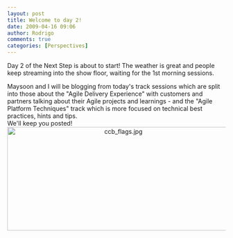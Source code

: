 ```yaml
---
layout: post
title: Welcome to day 2!
date: 2009-04-16 09:06
author: Rodrigo
comments: true
categories: [Perspectives]
---
```

Day 2 of the Next Step is about to start! The weather is great and people keep streaming into the show floor, waiting for the 1st morning sessions.
<div>Maysoon and I will be blogging from today's track sessions which are split into those about the "Agile Delivery Experience" with customers and partners talking about their Agile projects and learnings - and the "Agile Platform Techniques" track which is more focused on technical best practices, hints and tips.<!--more--></div>
<div>
<div></div>
<div>We'll keep you posted!</div>
<div></div>
<div><span class="mt-enclosure mt-enclosure-image" style="display: inline;"><img class="mt-image-center" style="text-align: center; display: block; margin: 0 auto 20px;" alt="ccb_flags.jpg" src="https://www.outsystems.com/blog/wp-content/uploads/2009/04/ccb_flags2.jpg" width="520" height="239" /></span></div>
<div></div>
</div>
&nbsp;
